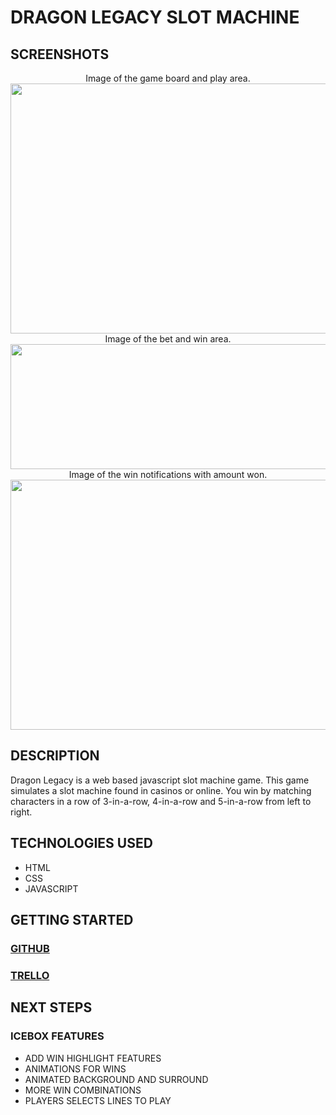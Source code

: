 # DRAGON LEGACY SLOT MACHINE

## SCREENSHOTS

<div id="header" align="center">
Image of the game board and play area.
  <img src="https://i.imgur.com/M618lVR.png" width="800" height="400">
Image of the bet and win area.
  <img src="https://i.imgur.com/kXnDYow.png" width="800" height="200">
Image of the win notifications with amount won.
  <img src="https://i.imgur.com/BKluYLm.png" width="800" height="400">

</div>

## DESCRIPTION
Dragon Legacy is a web based javascript slot machine game. This game simulates a slot machine found in casinos or online. You win by matching characters in a row of 3-in-a-row, 4-in-a-row and 5-in-a-row from left to right.

## TECHNOLOGIES USED
* HTML
* CSS
* JAVASCRIPT

## GETTING STARTED

### [GITHUB](https://github.com/curtis-salcedo/Slot-Machine.git)
### [TRELLO](https://trello.com/b/9UCuiymD/personal-projects)

## NEXT STEPS
### ICEBOX FEATURES
* ADD WIN HIGHLIGHT FEATURES
* ANIMATIONS FOR WINS
* ANIMATED BACKGROUND AND SURROUND
* MORE WIN COMBINATIONS
* PLAYERS SELECTS LINES TO PLAY